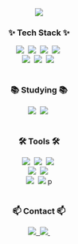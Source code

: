 <!--타이틀 부분-->
<div align="center">
  <img src="https://capsule-render.vercel.app/api?type=wave&color=0:EEFF00,100:a82da8&height=300&section=header&text=YUM-MING&fontSize=90&animation=fadeIn" />

</div>

<!--내용 부분-->
<h3 align="center">✨ Tech Stack ✨</h3>
<div align="center">
  <img src="https://img.shields.io/badge/python-3670A0?style=for-the-badge&logo=python&logoColor=ffdd54" />&nbsp
  <img src="https://img.shields.io/badge/c-3578E5.svg?style=for-the-badge&logo=c&logoColor=white" />&nbsp
  <img src="https://img.shields.io/badge/c#-1daabb.svg?style=for-the-badge&logo=C#&logoColor=white" />&nbsp
  <img src="https://img.shields.io/badge/html5-E34F26.svg?style=for-the-badge&logo=html5&logoColor=white" />&nbsp
</div>

<div align="center">
   <img src="https://img.shields.io/badge/pandas-150458.svg?style=for-the-badge&logo=pandas&logoColor=white" />&nbsp
    <img src="https://img.shields.io/badge/numpy-4d77cf.svg?style=for-the-badge&logo=numpy&logoColor=white" />&nbsp
    <img src="https://img.shields.io/badge/mysql-11557c.svg?style=for-the-badge&logo=mysql&logoColor=white" />&nbsp
</div>

<br>

<h3 align="center">📚 Studying 📚</h3>
<div align="center">
  <img src="https://img.shields.io/badge/chatbot-007ACC.svg?style=for-the-badge&logo=chatbot&logoColor=white" />&nbsp
  <img src="https://img.shields.io/badge/unity-2C2C32.svg?style=for-the-badge&logo=unity&logoColor=white" />&nbsp
</div>

<br>

<h3 align="center">🛠 Tools 🛠</h3>
<div align="center">
  <img src="https://img.shields.io/badge/git-F05033.svg?style=for-the-badge&logo=git&logoColor=white" />&nbsp
  <img src="https://img.shields.io/badge/github-181717.svg?style=for-the-badge&logo=github&logoColor=white" />&nbsp
  <img src="https://img.shields.io/badge/Notion-F3F3F3.svg?style=for-the-badge&logo=notion&logoColor=black" />&nbsp
</div>

<div align="center">
  <img src="https://img.shields.io/badge/google%20colab-FF4154?style=for-the-badge&logo=google%20colab&logoColor=white" />&nbsp
  <img src="https://img.shields.io/badge/figma-F24E1E.svg?style=for-the-badge&logo=figma&logoColor=white" />&nbsp
</div>

<div align="center">
  <img src="https://img.shields.io/badge/VSCode-2C2C32.svg?style=for-the-badge&logo=visual-studio-code&logoColor=22ABF3" />&nbsp
  <img src="https://img.shields.io/badge/pycharm.svg?style=for-the-badge&logo=pycharm&logoColor=22ABF3" />&nbspp
</div>

<br>

<h3 align="center">📫 Contact 📫</h3>
<div align="center">
  <a href="https://yu-ming.tistory.com">
    <img src="https://img.shields.io/badge/Tistory-D14836?style=for-the-badge&logo=tistory&logoColor=white"/>&nbsp
  </a>
  <a href="mailto:youmin0321@naver.com">
    <img
      src="https://img.shields.io/badge/youmin0321@naver.com-1EBC8F?style=for-the-badge&logo=naver&logoColor=white"/>&nbsp
  </a>
</div>
